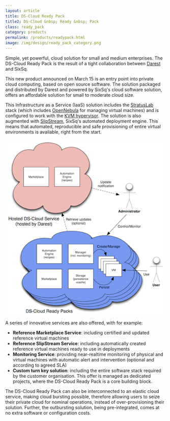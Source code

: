 ```yaml
---
layout: article
title: DS-Cloud Ready Pack
title2: DS-Cloud &nbsp; Ready &nbsp; Pack
class: ready_pack 
category: products
permalink: /products/readypack.html
image: /img/design/ready_pack_category.png
---
```


Simple, yet powerful, cloud solution for small and medium enterprises.  The DS-Cloud Ready Pack is the result of a tight collaboration between [Darest](http://www.darest.ch) and SixSq.

This new product announced on March 15 is an entry point into private cloud computing, based
on open source software.
The solution packaged and distributed by Darest and powered by SixSq's cloud
software solution, offers an affordable solution for small to moderate cloud size.

This Infrastructure as a Service (IaaS) solution includes the [StratusLab](http://stratuslab.eu) stack (which includes [OpenNebula](http://opennebula.org) for managing virtual machines) and is configured
to work with the [KVM hypervisor](http://www.linux-kvm.org). The solution is also augmented with [SlipStream](/products/slipstream.html), SixSq's automated deployment engine. This means that automated, reproducible and safe provisioning of entire virtual environments is available, right from the start.

![Overview](/img/content/cib-overview.png "Services Federation Overview")

A series of innovative services are also offered, with for example:

* **Reference Marketplace Service**: including certified and updated reference virtual machines
* **Reference SlipStream Service**: including automatically created reference virtual machines
  ready to use in deployments
* **Monitoring Service**: providing near-realtime monitoring of physical and virtual machines
  with automatic alert and intervention (optional and according to agreed SLA)
* **Custom turn key solution**: including the entire software stack required by the customer
  organisation. This offer is managed as dedicated projects, where the DS-Cloud Ready Pack is
  a core building block.

The DS-Cloud Ready Pack can also be interconnected to an elastic cloud service, making cloud bursting possible, therefore allowing users to seize their private cloud for nominal operations, instead of over-provisioning their solution. Further, the outbursting solution, being pre-integrated, comes at no extra software or configuration costs.

